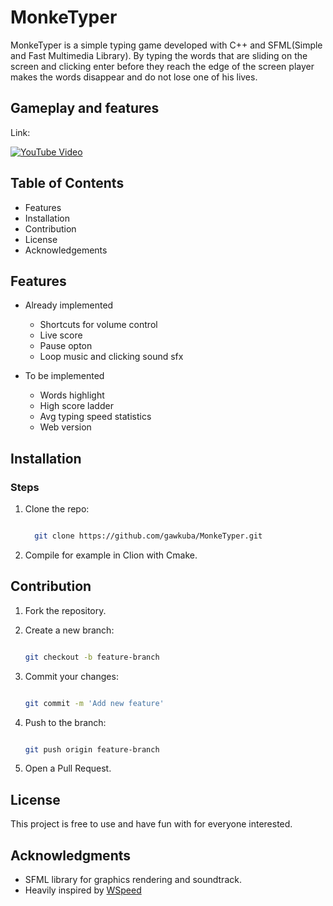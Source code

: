 # MonkeTyper

MonkeTyper is a simple typing game developed with C++ and SFML(Simple and Fast Multimedia Library).
By typing the words that are sliding on the screen and clicking enter before they reach the edge of the screen
player makes the words disappear and do not lose one of his lives.

## Gameplay and features

Link:

[![YouTube Video](https://img.youtube.com/vi/lDzFKAvUeow/0.jpg)](https://youtu.be/lDzFKAvUeow)

## Table of Contents

- Features
- Installation
- Contribution
- License
- Acknowledgements

## Features

- Already implemented
  - Shortcuts for volume control
  - Live score
  - Pause opton
  - Loop music and clicking sound sfx

- To be implemented
  - Words highlight
  - High score ladder
  - Avg typing speed statistics
  - Web version

## Installation
  ### **Steps**
  1. Clone the repo:
     
      ```bash
      
        git clone https://github.com/gawkuba/MonkeTyper.git
      ```
  2. Compile for example in Clion with Cmake.

## Contribution

1. Fork the repository.
2. Create a new branch:

   ```bash
   
   git checkout -b feature-branch
   ```
4. Commit your changes:

   ```bash
   
   git commit -m 'Add new feature'
   ```
6. Push to the branch:

   ```bash
   
   git push origin feature-branch
   ```
8. Open a Pull Request.

## License
This project is free to use and have fun with for everyone interested.

## Acknowledgments

- SFML library for graphics rendering and soundtrack.
- Heavily inspired by [WSpeed](https://bisqwit.iki.fi/wspeed/)
